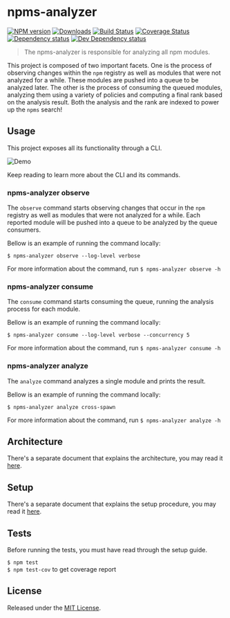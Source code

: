 # npms-analyzer

[![NPM version][npm-image]][npm-url] [![Downloads][downloads-image]][npm-url] [![Build Status][travis-image]][travis-url] [![Coverage Status][coveralls-image]][coveralls-url] [![Dependency status][david-dm-image]][david-dm-url] [![Dev Dependency status][david-dm-dev-image]][david-dm-dev-url]

[npm-url]:https://npmjs.org/package/npms-analyzer
[downloads-image]:http://img.shields.io/npm/dm/npms-analyzer.svg
[npm-image]:http://img.shields.io/npm/v/npms-analyzer.svg
[travis-url]:https://travis-ci.org/npms-io/npms-analyzer
[travis-image]:http://img.shields.io/travis/npms-io/npms-analyzer.svg
[coveralls-url]:https://coveralls.io/r/npms-io/npms-analyzer
[coveralls-image]:https://img.shields.io/coveralls/npms-io/npms-analyzer.svg
[david-dm-url]:https://david-dm.org/npms-io/npms-analyzer
[david-dm-image]:https://img.shields.io/david/npms-io/npms-analyzer.svg
[david-dm-dev-url]:https://david-dm.org/npms-io/npms-analyzer#info=devDependencies
[david-dm-dev-image]:https://img.shields.io/david/dev/npms-io/npms-analyzer.svg

> The npms-analyzer is responsible for analyzing all npm modules.

This project is composed of two important facets. One is the process of observing changes within the `npm` registry as well as modules that were not analyzed for a while. These modules are pushed into a queue to be analyzed later. The other is the process of consuming the queued modules, analyzing them using a variety of policies and computing a final rank based on the analysis result. Both the analysis and the rank are indexed to power up the `npms` search!


## Usage

This project exposes all its functionality through a CLI.

![Demo](https://i.imgur.com/nz9CzVR.gif)

Keep reading to learn more about the CLI and its commands.

### npms-analyzer observe

The `observe` command starts observing changes that occur in the `npm` registry as well as modules that were not analyzed for a while. Each reported module will be pushed into a queue to be analyzed by the queue consumers.

Bellow is an example of running the command locally:

`$ npms-analyzer observe --log-level verbose`

For more information about the command, run `$ npms-analyzer observe -h`

### npms-analyzer consume

The `consume` command starts consuming the queue, running the analysis process for each module.

Bellow is an example of running the command locally:

`$ npms-analyzer consume --log-level verbose --concurrency 5`

For more information about the command, run `$ npms-analyzer consume -h`

### npms-analyzer analyze

The `analyze` command analyzes a single module and prints the result.

Bellow is an example of running the command locally:

`$ npms-analyzer analyze cross-spawn`

For more information about the command, run `$ npms-analyzer analyze -h`


## Architecture

There's a separate document that explains the architecture, you may read it [here](./docs/architecture.md).


## Setup

There's a separate document that explains the setup procedure, you may read it [here](./docs/setup.md).


## Tests

Before running the tests, you must have read through the setup guide.

`$ npm test`   
`$ npm test-cov` to get coverage report


## License

Released under the [MIT License](http://www.opensource.org/licenses/mit-license.php).
